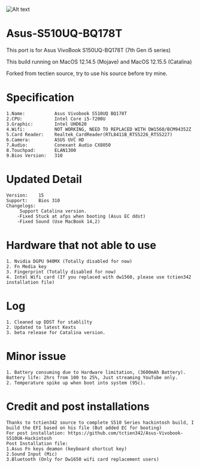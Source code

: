 ![Alt text](https://github.com/JoK3rLeE/Asus-S510UQ-BQ178T/blob/Origin/Screenshot%202020-06-07%20at%203.49.01%20PM.png?raw=true)
# Asus-S510UQ-BQ178T
This port is for Asus VivoBook S150UQ-BQ178T (7th Gen i5 series) 

This build running on MacOS 12.14.5 (Mojave) and MacOS 12.15.5 (Catalina)

Forked from tectien source, try to use his source before try mine. 

# Specification

    1.Name:           Asus Vivobook S510UQ BQ178T
    2.CPU:            Intel Core i5-7200U
    3.Graphic:        Intel UHD620
    4.Wifi:           NOT WORKING, NEED TO REPLACED WITH DW1560/BCM94352Z 
    5.Card Reader:    Realtek_CardReader(RTL8411B_RTS5226_RTS5227)
    6.Camera:         ASUS UVC HD
    7.Audio:          Conexant Audio CX8050
    8.Touchpad:       ELAN1300
    9.Bios Version:   310

# Updated Detail

    Version:    15
    Support:    Bios 310
    Changelogs:
         Support Catalina version. 
        -Fixed Stuck at afps when booting (Asus EC ddst)
        -Fixed Sound (Use MacBook 14,2) 

# Hardware that not able to use

    1. Nvidia DGPU 940MX (Totally disabled for now) 
    2. Fn Media key 
    3. Fingerprint (Totally disabled for now)
    4. Intel Wifi card (If you replaced with dw1560, please use tctien342 installation file) 

# Log 
    1. Cleaned up DDST for stablilty  
    2. Updated to latest Kexts
    3. beta release for Catalina version. 

# Minor issue 
    1. Battery consuming due to Hardware limitation, (3600mAh Battery).
    Battery life: 2hrs from 100 to 25%, Just streaming YouTube only.
    2. Temperature spike up when boot into system (95c).

# Credit and post installations 
    Thanks to tctien342 source to complete S510 Series hackintosh build, I build the EFI based on his file (But added EC for booting) 
    For post installation: https://github.com/tctien342/Asus-Vivobook-S510UA-Hackintosh
    Post Installation file: 
    1.Asus Fn keys deamon (keyboard shortcut key)
    2.Sound Input (Mic) 
    3.Bluetooth (Only for Dw1650 wifi card replacement users)
    
